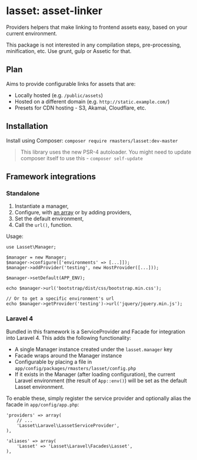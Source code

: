 # lasset: asset-linker

Providers helpers that make linking to frontend assets easy, based on your
current environment.

This package is not interested in any compilation steps, pre-processing,
minification, etc. Use grunt, gulp or Assetic for that.

## Plan

Aims to provide configurable links for assets that are:

-   Locally hosted (e.g. `/public/assets`)
-   Hosted on a different domain (e.g. `http://static.example.com/`)
-   Presets for CDN hosting - S3, Akamai, Cloudflare, etc.

## Installation

Install using Composer: `composer require rmasters/lasset:dev-master`

> This library uses the new PSR-4 autoloader. You might need to update composer
> itself to use this - `composer self-update`

## Framework integrations

### Standalone

1.  Instantiate a manager,
2.  Configure, with [an array](config/config.php) or by adding providers,
3.  Set the default environment,
4.  Call the `url()`, function.

Usage:

    use Lasset\Manager;

    $manager = new Manager;
    $manager->configure(['environments' => [...]]);
    $manager->addProvider('testing', new HostProvider([...]));

    $manager->setDefault(APP_ENV);

    echo $manager->url('bootstrap/dist/css/bootstrap.min.css');

    // Or to get a specific environment's url
    echo $manager->getProvider('testing')->url('jquery/jquery.min.js');

### Laravel 4

Bundled in this framework is a ServiceProvider and Facade for integration into
Laravel 4. This adds the following functionality:

-   A single Manager instance created under the `lasset.manager` key
-   Facade wraps around the Manager instance
-   Configurable by placing a file in `app/config/packages/rmasters/lasset/config.php`
-   If it exists in the Manager (after loading configuration), the current
    Laravel environment (the result of `App::env()`) will be set as the default
    Lasset environment.

To enable these, simply register the service provider and optionally alias the
facade in `app/config/app.php`:

    'providers' => array(
        // ...
        'Lasset\Laravel\LassetServiceProvider',
    ),

    'aliases' => array(
        'Lasset' => 'Lasset\Laravel\Facades\Lasset',
    ),
